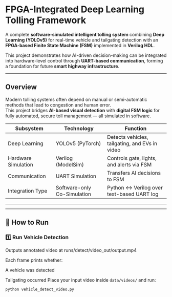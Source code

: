 #  FPGA-Integrated Deep Learning Tolling Framework

A complete **software-simulated intelligent tolling system** combining **Deep Learning (YOLOv5)** for real-time vehicle and tailgating detection with an **FPGA-based Finite State Machine (FSM)** implemented in **Verilog HDL**.

This project demonstrates how AI-driven decision-making can be integrated into hardware-level control through **UART-based communication**, forming a foundation for future **smart highway infrastructure**.

---

##  Overview

Modern tolling systems often depend on manual or semi-automatic methods that lead to congestion and human error.  
This project bridges **AI-based visual detection** with **digital FSM logic** for fully automated, secure toll management — all simulated in software.

| Subsystem | Technology | Function |
|------------|-------------|-----------|
|  Deep Learning | YOLOv5 (PyTorch) | Detects vehicles, tailgating, and EVs in video |
| Hardware Simulation | Verilog (ModelSim) | Controls gate, lights, and alerts via FSM |
| Communication | UART Simulation | Transfers AI decisions to FSM |
| Integration Type | Software-only Co-Simulation | Python ↔ Verilog over text-based UART log |

---


---

## 🧰 How to Run

### 1️⃣ Run Vehicle Detection

Outputs annotated video at
runs/detect/video_out/output.mp4

Each frame prints whether:

A vehicle was detected

Tailgating occurred
Place your input video inside `data/videos/` and run:

```bash
python vehicle_detect_video.py


